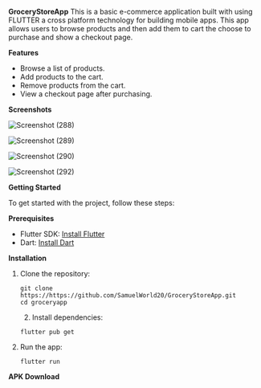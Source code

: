 **GroceryStoreApp** This is a basic e-commerce application built with using FLUTTER a cross platform technology for building mobile apps. This app allows users to browse products and then add them to cart the choose to purchase and show a checkout page.

**Features**

- Browse a list of products.
- Add products to the cart.
- Remove products from the cart.
- View a checkout page after purchasing.

**Screenshots**


![Screenshot (288)](https://github.com/SamuelWorld20/GroceryStoreApp/assets/90863438/038b2b60-5253-4fb3-b675-aea0e566ac79)

![Screenshot (289)](https://github.com/SamuelWorld20/GroceryStoreApp/assets/90863438/9e7edbb0-d699-4f14-96fb-dea48df69f29)

![Screenshot (290)](https://github.com/SamuelWorld20/GroceryStoreApp/assets/90863438/58a72e7a-3f88-4222-8206-318fd3687d29)

![Screenshot (292)](https://github.com/SamuelWorld20/GroceryStoreApp/assets/90863438/6c507b13-8b39-4c82-940b-1ea4a74a6401)


**Getting Started**

To get started with the project, follow these steps:

**Prerequisites**
- Flutter SDK: [Install Flutter](https://flutter.dev/docs/get-started/install)
- Dart: [Install Dart](https://dart.dev/get-dart)

**Installation**

1. Clone the repository:
   ```
   git clone https://https://github.com/SamuelWorld20/GroceryStoreApp.git
   cd groceryapp
   ```

   2. Install dependencies:
   ```
   flutter pub get
   ```

3. Run the app:
   ```
   flutter run
   ```

**APK Download**


